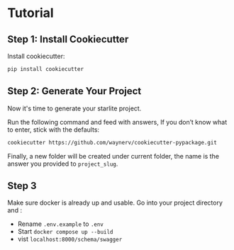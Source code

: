 # Tutorial

## Step 1: Install Cookiecutter

Install cookiecutter:

``` bash
pip install cookiecutter
```

## Step 2: Generate Your Project

Now it's time to generate your starlite project.

Run the following command and feed with answers, If you don’t know what to enter, stick with the defaults:

```bash
cookiecutter https://github.com/waynerv/cookiecutter-pypackage.git
```

Finally, a new folder will be created under current folder, the name is the answer you
provided to `project_slug`.

## Step 3

Make sure docker is already up and usable.
Go into your project directory and :

- Rename `.env.example` to `.env`
- Start `docker compose up --build`
- vist `localhost:8000/schema/swagger`
